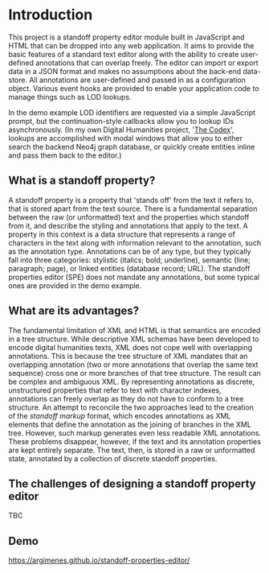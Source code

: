 # Introduction
This project is a standoff property editor module built in JavaScript and HTML that can be dropped into any web application. It aims to provide the basic features of a standard text editor along with the ability to create user-defined annotations that can overlap freely. The editor can import or export data in a JSON format and makes no assumptions about the back-end data-store. All annotations are user-defined and passed in as a configuration object. Various event hooks are provided to enable your application code to manage things such as LOD lookups.

In the demo example LOD identifiers are requested via a simple JavaScript prompt, but the continuation-style callbacks allow you to lookup IDs asynchronously. (In my own Digital Humanities project, '[The Codex](https://the-codex.net/)', lookups are accomplished with modal windows that allow you to either search the backend Neo4j graph database, or quickly create entities inline and pass them back to the editor.)

## What is a standoff property?
A standoff property is a property that 'stands off' from the text it refers to, that is stored apart from the text source. There is a fundamental separation between the raw (or unformatted) text and the properties which standoff from it, and describe the styling and annotations that apply to the text. A property in this context is a data structure that represents a range of characters in the text along with information relevant to the annotation, such as the annotation type. Annotations can be of any type, but they typically fall into three categories: stylistic (italics; bold; underline), semantic (line; paragraph; page), or linked entities (database record; URL). The standoff properties editor (SPE) does not mandate any annotations, but some typical ones are provided in the demo example.  

## What are its advantages?
The fundamental limitation of XML and HTML is that semantics are encoded in a tree structure. While descriptive XML schemas have been developed to encode digital humanities texts, XML does not cope well with overlapping annotations. This is because the tree structure of XML mandates that an overlapping annotation (two or more annotations that overlap the same text sequence) cross one or more branches of that tree structure. The result can be complex and ambiguous XML. By representing annotations as discrete, unstructured properties that refer to text with character indexes, annotations can freely overlap as they do not have to conform to a tree structure. An attempt to reconcile the two approaches lead to the creation of the _standoff markup_ format, which encodes annotations as XML elements that define the annotation as the joining of branches in the XML tree. However, such markup generates even less readable XML annotations. These problems disappear, however, if the text and its annotation properties are kept entirely separate. The text, then, is stored in a raw or unformatted state, annotated by a collection of discrete standoff properties.

## The challenges of designing a standoff property editor
TBC

## Demo
https://argimenes.github.io/standoff-properties-editor/ 
